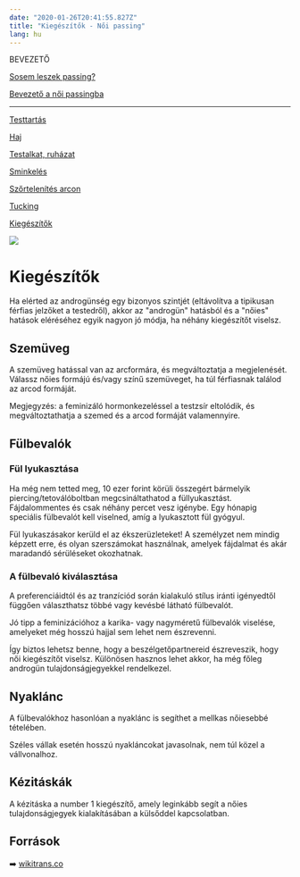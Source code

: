 ```yaml
---
date: "2020-01-26T20:41:55.827Z"
title: "Kiegészítők - Női passing"
lang: hu
---
```


<div class="floating-columns">

<div class="floating-bar">

BEVEZETŐ

[Sosem leszek passing?](/#/entry?id=sosem-leszek-passing)

[Bevezető a női passingba](/#/entry?id=feminizalas-passing)

<hr />

[Testtartás](/#/entry?id=feminizalas-testtartas)

[Haj](/#/entry?id=feminizalas-haj)

[Testalkat, ruházat](/#/entry?id=feminizalas-testalkat)

[Sminkelés](/#/entry?id=feminizalas-sminkeles)

[Szőrtelenítés arcon](/#/entry?id=feminizalas-arc-szortelenites)

[Tucking](/#/entry?id=feminizalas-tucking)

[Kiegészítők](/#/entry?id=feminizalas-kiegeszitok)

</div>

<div class="wiki-content">

<div class="header-image"><img src="assets/images/undraw_jewelry.svg" /></div>

# Kiegészítők

Ha elérted az androgünség egy bizonyos szintjét (eltávolítva a tipikusan férfias jelzőket a testedről), akkor az "androgün" hatásból és a "nőies" hatások eléréséhez egyik nagyon jó módja, ha néhány kiegészítőt viselsz.

## Szemüveg

A szemüveg hatással van az arcformára, és megváltoztatja a megjelenését. Válassz nőies formájú és/vagy színű szemüveget, ha túl férfiasnak találod az arcod formáját.

Megjegyzés: a feminizáló hormonkezeléssel a testzsír eltolódik, és megváltoztathatja a szemed és a arcod formáját valamennyire.

## Fülbevalók

### Fül lyukasztása

Ha még nem tetted meg, 10 ezer forint körüli összegért bármelyik piercing/tetoválóboltban megcsináltathatod a füllyukasztást. Fájdalommentes és csak néhány percet vesz igénybe. Egy hónapig speciális fülbevalót kell viselned, amíg a lyukasztott fül gyógyul.

Fül lyukaszásakor kerüld el az ékszerüzleteket! A személyzet nem mindig képzett erre, és olyan szerszámokat használnak, amelyek fájdalmat és akár maradandó sérüléseket okozhatnak.

### A fülbevaló kiválasztása

A preferenciáidtól és az tranzíciód során kialakuló stílus iránti igényedtől függően választhatsz többé vagy kevésbé látható fülbevalót.

Jó tipp a feminizációhoz a karika- vagy nagyméretű fülbevalók viselése, amelyeket még hosszú hajjal sem lehet nem észrevenni.

Így biztos lehetsz benne, hogy a beszélgetőpartnereid észreveszik, hogy női kiegészítőt viselsz. Különösen hasznos lehet akkor, ha még főleg androgün tulajdonságjegyekkel rendelkezel.

## Nyaklánc
A fülbevalókhoz hasonlóan a nyaklánc is segíthet a mellkas nőiesebbé tételében.

Széles vállak esetén hosszú nyakláncokat javasolnak, nem túl közel a vállvonalhoz.

## Kézitáskák

A kézitáska a number 1 kiegészítő, amely leginkább segít a nőies tulajdonságjegyek kialakításában a külsőddel kapcsolatban.


## Források

➡️ [wikitrans.co](https://wikitrans.co)

</div>